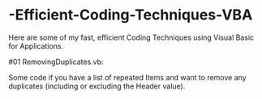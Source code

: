 # -Efficient-Coding-Techniques-VBA
Here are some of my fast, efficient Coding Techniques using Visual Basic for Applications.

#01 RemovingDuplicates.vb: 

Some code if you have a list of repeated Items and want to remove any duplicates (including or excluding the Header value).
